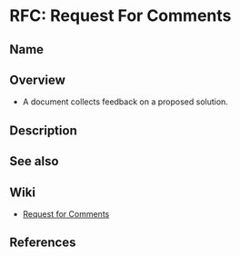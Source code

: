 # RFC: Request For Comments

## Name

## Overview
- A document collects feedback on a proposed solution.

## Description

## See also

## Wiki
- [Request for Comments](https://en.wikipedia.org/wiki/Request_for_Comments)

## References
